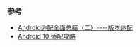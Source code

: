 

### 参考
* [Android适配全面总结（二）----版本适配](https://www.jianshu.com/p/49fa8ebc0105)
* [Android 10 适配攻略](https://juejin.im/post/5e564367e51d4526e807f0e4)